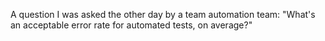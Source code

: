 A question I was asked the other day by a team automation team: "What's an acceptable error rate for automated tests, on average?"


